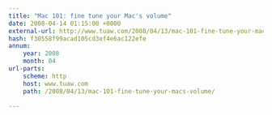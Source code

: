 ```yaml
---
title: "Mac 101: fine tune your Mac's volume"
date: 2008-04-14 01:15:00 +0000
external-url: http://www.tuaw.com/2008/04/13/mac-101-fine-tune-your-macs-volume/
hash: f30558f99acad105cd3ef4e6ac122efe
annum:
    year: 2008
    month: 04
url-parts:
    scheme: http
    host: www.tuaw.com
    path: /2008/04/13/mac-101-fine-tune-your-macs-volume/

---
```



